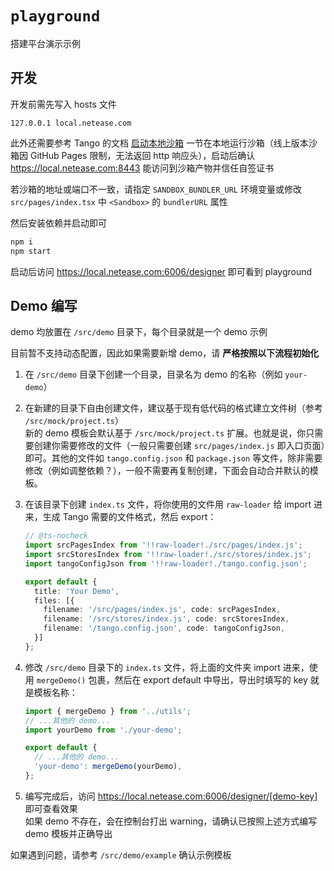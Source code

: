 # `playground`

搭建平台演示示例

## 开发

开发前需先写入 hosts 文件

```hosts
127.0.0.1 local.netease.com
```

此外还需要参考 Tango 的文档 [启动本地沙箱](https://netease.github.io/tango/docs/designer/quick-start#%E5%90%AF%E5%8A%A8%E6%9C%AC%E5%9C%B0%E6%B2%99%E7%AE%B1) 一节在本地运行沙箱（线上版本沙箱因 GitHub Pages 限制，无法返回 http 响应头），启动后确认 https://local.netease.com:8443 能访问到沙箱产物并信任自签证书

若沙箱的地址或端口不一致，请指定 `SANDBOX_BUNDLER_URL` 环境变量或修改 `src/pages/index.tsx` 中 `<Sandbox>` 的 `bundlerURL` 属性

然后安装依赖并启动即可

```sh
npm i
npm start
```

启动后访问 https://local.netease.com:6006/designer 即可看到 playground

## Demo 编写

demo 均放置在 `/src/demo` 目录下，每个目录就是一个 demo 示例

目前暂不支持动态配置，因此如果需要新增 demo，请 **严格按照以下流程初始化**

1.  在 `/src/demo` 目录下创建一个目录，目录名为 demo 的名称（例如 `your-demo`）

2.  在新建的目录下自由创建文件，建议基于现有低代码的格式建立文件树（参考 `/src/mock/project.ts`）  
    新的 demo 模板会默认基于 `/src/mock/project.ts` 扩展。也就是说，你只需要创建你需要修改的文件（一般只需要创建 `src/pages/index.js` 即入口页面）即可。其他的文件如 `tango.config.json` 和 `package.json` 等文件，除非需要修改（例如调整依赖？），一般不需要再复制创建，下面会自动合并默认的模板。

3.  在该目录下创建 `index.ts` 文件，将你使用的文件用 `raw-loader` 给 import 进来，生成 Tango 需要的文件格式，然后 export：
    ```ts
    // @ts-nocheck
    import srcPagesIndex from '!!raw-loader!./src/pages/index.js';
    import srcStoresIndex from '!!raw-loader!./src/stores/index.js';
    import tangoConfigJson from '!!raw-loader!./tango.config.json';

    export default {
      title: 'Your Demo',
      files: [{
        filename: '/src/pages/index.js', code: srcPagesIndex,
        filename: '/src/stores/index.js', code: srcStoresIndex,
        filename: '/tango.config.json', code: tangoConfigJson,
      }]
    };
    ```

4.  修改 `/src/demo` 目录下的 `index.ts` 文件，将上面的文件夹 import 进来，使用 `mergeDemo()` 包裹，然后在 export default 中导出，导出时填写的 key 就是模板名称：
    ```ts
    import { mergeDemo } from '../utils';
    // ...其他的 demo...
    import yourDemo from './your-demo';

    export default {
      // ...其他的 demo...
      'your-demo': mergeDemo(yourDemo),
    };
    ```

5.  编写完成后，访问 https://local.netease.com:6006/designer/[demo-key] 即可查看效果  
    如果 demo 不存在，会在控制台打出 warning，请确认已按照上述方式编写 demo 模板并正确导出

如果遇到问题，请参考 `/src/demo/example` 确认示例模板
